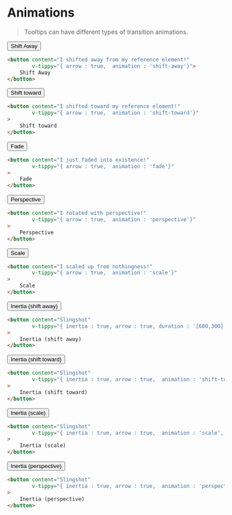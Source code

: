 # Animations
> Tooltips can have different types of transition animations.

<animations-table-v2/>


<vue-code>
<div slot="demo">
<button class="btn mt-2 mb-2" 
            content="I shifted away from my reference element!" 
            v-tippy-v4="{ arrow : true,  animation : 'shift-away'}"
    >
        Shift Away
    </button>
</div>
<div slot="code">

```html
<button content="I shifted away from my reference element!"
        v-tippy="{ arrow : true,  animation : 'shift-away'}">
    Shift Away
</button>
```
</div>
</vue-code>


<vue-code>
<div slot="demo">
<button class="btn mt-2 mb-2" 
            content="I shifted toward my reference element!" 
            v-tippy-v4="{ arrow : true,  animation : 'shift-toward'}"
    >
        Shift toward
    </button>
</div>
<div slot="code">

```html
<button content="I shifted toward my reference element!" 
        v-tippy="{ arrow : true,  animation : 'shift-toward'}"
>
    Shift toward
</button>
```
</div>
</vue-code>


<vue-code>
<div slot="demo">
 <button class="btn mt-2 mb-2" 
           content="I just faded into existence!"
            v-tippy-v4="{ arrow : true,  animation : 'fade'}"
    >
        Fade
    </button>
</div>
<div slot="code">

```html
<button content="I just faded into existence!" 
        v-tippy="{ arrow : true,  animation : 'fade'}"
>
    Fade
</button>
```
</div>
</vue-code>



<vue-code>
<div slot="demo">
<button class="btn mt-2 mb-2" 
            content="I rotated with perspective!" 
            v-tippy-v4="{ arrow : true,  animation : 'perspective'}"
    >
        Perspective
    </button>
</div>
<div slot="code">

```html
<button content="I rotated with perspective!" 
        v-tippy="{ arrow : true,  animation : 'perspective'}"
>
    Perspective
</button>
```
</div>
</vue-code>


<vue-code>
<div slot="demo">
<button class="btn mt-2 mb-2" 
            content="I scaled up from nothingness!" 
            v-tippy-v4="{ arrow : true,  animation : 'scale'}"
    >
        Scale
    </button>
</div>
<div slot="code">

```html
<button content="I scaled up from nothingness!" 
        v-tippy="{ arrow : true,  animation : 'scale'}"
>
    Scale
</button>
```
</div>
</vue-code>


<vue-code>
<div slot="demo">
 <button class="btn mt-2 mb-2" 
            content="Slingshot" 
            v-tippy-v4="{ inertia : true, arrow : true,  duration : '[600,300]'}"
    >
        Inertia (shift away)
    </button>
</div>
<div slot="code">

```html
<button content="Slingshot" 
        v-tippy="{ inertia : true, arrow : true, duration : '[600,300]'}"
>
    Inertia (shift away)
</button>
```
</div>
</vue-code>

<vue-code>
<div slot="demo">
  <button class="btn mt-2 mb-2" 
            content="Slingshot" 
            v-tippy-v4="{ inertia : true, arrow : true,  animation : 'shift-toward', duration : '[600,300]'}"
    >
        Inertia (shift toward)
    </button>

</div>
<div slot="code">

```html
<button content="Slingshot" 
        v-tippy="{ inertia : true, arrow : true,  animation : 'shift-toward', duration : '[600,300]'}"
>
    Inertia (shift toward)
</button>
```
</div>
</vue-code>


<vue-code>
<div slot="demo">
    <button class="btn mt-2 mb-2" 
            content="Slingshot" 
            v-tippy-v4="{ inertia : true, arrow : true,  animation : 'scale', duration : '[600,300]'}"
    >
        Inertia (scale)
    </button>
</div>
<div slot="code">

```html
<button content="Slingshot" 
        v-tippy="{ inertia : true, arrow : true,  animation : 'scale', duration : '[600,300]'}"
>
    Inertia (scale)
</button>
```
</div>
</vue-code>

<vue-code>
<div slot="demo">
   <button class="btn mt-2 mb-2" 
            content="Slingshot" 
            v-tippy-v4="{ inertia : true, arrow : true,  animation : 'perspective', duration : '[600,300]'}"
    >
        Inertia (perspective)
    </button>
</div>
<div slot="code">

```html
<button content="Slingshot" 
        v-tippy="{ inertia : true, arrow : true,  animation : 'perspective', duration : '[600,300]'}"
>
    Inertia (perspective)
</button>
```
</div>
</vue-code>